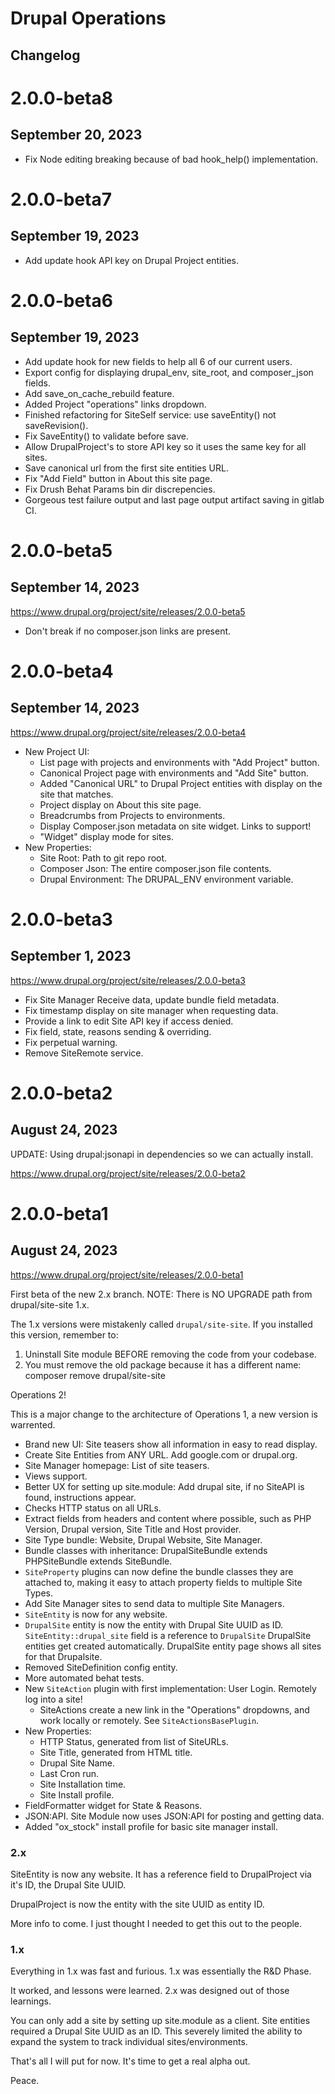 Drupal Operations
=================

Changelog
---------

# 2.0.0-beta8
## September 20, 2023

- Fix Node editing breaking because of bad hook_help() implementation.

# 2.0.0-beta7
## September 19, 2023

- Add update hook API key on Drupal Project entities.

# 2.0.0-beta6
## September 19, 2023

- Add update hook for new fields to help all 6 of our current users.
- Export config for displaying drupal_env, site_root, and composer_json fields.
- Add save_on_cache_rebuild feature.
- Added Project "operations" links dropdown.
- Finished refactoring for SiteSelf service: use saveEntity() not saveRevision().
- Fix SaveEntity() to validate before save.
- Allow DrupalProject's to store API key so it uses the same key for all sites.
- Save canonical url from the first site entities URL.
- Fix "Add Field" button in About this site page.
- Fix Drush Behat Params bin dir discrepencies.
- Gorgeous test failure output and last page output artifact saving in gitlab CI.

# 2.0.0-beta5
## September 14, 2023

https://www.drupal.org/project/site/releases/2.0.0-beta5

- Don't break if no composer.json links are present.

# 2.0.0-beta4
## September 14, 2023

https://www.drupal.org/project/site/releases/2.0.0-beta4

- New Project UI:
  - List page with projects and environments with "Add Project" button.
  - Canonical Project page with environments and "Add Site" button.
  - Added "Canonical URL" to Drupal Project entities with display on the site that matches.
  - Project display on About this site page.
  - Breadcrumbs from Projects to environments.
  - Display Composer.json metadata on site widget. Links to support!
  - "Widget" display mode for sites.
- New Properties:
  - Site Root: Path to git repo root.
  - Composer Json: The entire composer.json file contents.
  - Drupal Environment: The DRUPAL_ENV environment variable.

# 2.0.0-beta3
## September 1, 2023

https://www.drupal.org/project/site/releases/2.0.0-beta3

- Fix Site Manager Receive data, update bundle field metadata.
- Fix timestamp display on site manager when requesting data.
- Provide a link to edit Site API key if access denied.
- Fix field, state, reasons sending & overriding.
- Fix perpetual warning.
- Remove SiteRemote service.

# 2.0.0-beta2
## August 24, 2023

UPDATE: Using drupal:jsonapi in dependencies so we can actually install.

https://www.drupal.org/project/site/releases/2.0.0-beta2

# 2.0.0-beta1
## August 24, 2023

https://www.drupal.org/project/site/releases/2.0.0-beta1

First beta of the new 2.x branch.
NOTE: There is NO UPGRADE path from drupal/site-site 1.x.

The 1.x versions were mistakenly called `drupal/site-site`. If you installed this version, remember to:

1.  Uninstall Site module BEFORE removing the code from your codebase.
2.  You must remove the old package because it has a different name: composer remove drupal/site-site

Operations 2!

This is a major change to the architecture of Operations 1, a new version is warrented.

- Brand new UI: Site teasers show all information in easy to read display.
- Create Site Entities from ANY URL. Add google.com or drupal.org.
- Site Manager homepage: List of site teasers.
- Views support.
- Better UX for setting up site.module: Add drupal site, if no SiteAPI is found, instructions appear.
- Checks HTTP status on all URLs.
- Extract fields from headers and content where possible, such as PHP Version, Drupal version, Site Title and Host provider.
- Site Type bundle: Website, Drupal Website, Site Manager.
- Bundle classes with inheritance: DrupalSiteBundle extends PHPSiteBundle extends SiteBundle.
- `SiteProperty` plugins can now define the bundle classes they are attached to, making it easy to attach property fields to multiple Site Types.
- Add Site Manager sites to send data to multiple Site Managers.
- `SiteEntity` is now for any website.
- `DrupalSite` entity is now the entity with Drupal Site UUID as ID. `SiteEntity::drupal_site` field is a reference to `DrupalSite` DrupalSite entities get created automatically. DrupalSite entity page shows all sites for that Drupalsite.
- Removed SiteDefinition config entity.
- More automated behat tests.
- New `SiteAction` plugin with first implementation: User Login. Remotely log into a site!
    - SiteActions create a new link in the "Operations" dropdowns, and work locally or remotely. See `SiteActionsBasePlugin`.
- New Properties:
    - HTTP Status, generated from list of SiteURLs.
    - Site Title, generated from HTML title.
    - Drupal Site Name.
    - Last Cron run.
    - Site Installation time.
    - Site Install profile.
- FieldFormatter widget for State & Reasons.
- JSON:API. Site Module now uses JSON:API for posting and getting data.
- Added "ox_stock" install profile for basic site manager install.

### 2.x

SiteEntity is now any website. It has a reference field to DrupalProject via it's ID, the Drupal Site UUID.

DrupalProject is now the entity with the site UUID as entity ID.

More info to come. I just thought I needed to get this out to the people.

### 1.x

  Everything in 1.x was fast and furious. 1.x was essentially the R&D Phase.

  It worked, and lessons were learned. 2.x was designed out of those learnings.

  You can only add a site by setting up site.module as a client.
  Site entities required a Drupal Site UUID as an ID. This severely limited the ability to expand the system to track individual sites/environments.

  That's all I will put for now. It's time to get a real alpha out.

  Peace.

